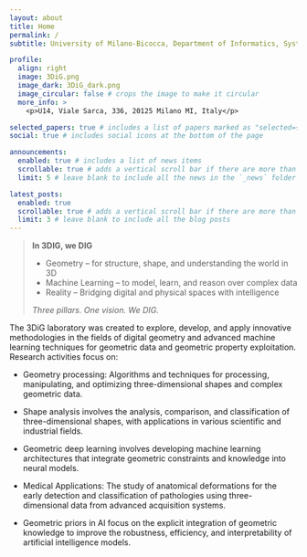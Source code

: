 ```yaml
---
layout: about
title: Home
permalink: /
subtitle: University of Milano-Bicocca, Department of Informatics, Systems and Communication

profile:
  align: right
  image: 3DiG.png
  image_dark: 3DiG_dark.png
  image_circular: false # crops the image to make it circular
  more_info: >
    <p>U14, Viale Sarca, 336, 20125 Milano MI, Italy</p>

selected_papers: true # includes a list of papers marked as "selected={true}"
social: true # includes social icons at the bottom of the page

announcements:
  enabled: true # includes a list of news items
  scrollable: true # adds a vertical scroll bar if there are more than 3 news items
  limit: 5 # leave blank to include all the news in the `_news` folder

latest_posts:
  enabled: true
  scrollable: true # adds a vertical scroll bar if there are more than 3 new posts items
  limit: 3 # leave blank to include all the blog posts
---
```


<blockquote>
  <p><strong>In 3DIG, we DIG</strong></p>
  <ul>
    <li>Geometry – for structure, shape, and understanding the world in 3D</li>
    <li>Machine Learning – to model, learn, and reason over complex data</li>
    <li>Reality – Bridging digital and physical spaces with intelligence</li>
  </ul>
  <footer><em>Three pillars. One vision. We DIG.</em></footer>
</blockquote>

The 3DiG laboratory was created to explore, develop, and apply innovative methodologies in the fields of digital geometry and advanced machine learning techniques for geometric data and geometric property exploitation.
Research activities focus on:
- Geometry processing: Algorithms and techniques for processing, manipulating, and optimizing three-dimensional shapes and complex geometric data.

- Shape analysis involves the analysis, comparison, and classification of three-dimensional shapes, with applications in various scientific and industrial fields.

- Geometric deep learning involves developing machine learning architectures that integrate geometric constraints and knowledge into neural models.

- Medical Applications: The study of anatomical deformations for the early detection and classification of pathologies using three-dimensional data from advanced acquisition systems.

- Geometric priors in AI focus on the explicit integration of geometric knowledge to improve the robustness, efficiency, and interpretability of artificial intelligence models.

